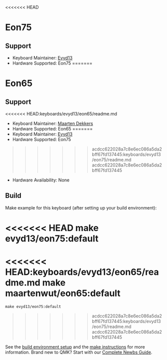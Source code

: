 <<<<<<< HEAD
# Eon75

## Support
* Keyboard Maintainer: [Evyd13](https://github.com/evyd13)
* Hardware Supported: Eon75
=======
# Eon65

## Support
<<<<<<< HEAD:keyboards/evyd13/eon65/readme.md
* Keyboard Maintainer: [Maarten Dekkers](https://github.com/maartenwut)
* Hardware Supported: Eon65
=======
* Keyboard Maintainer: [Evyd13](https://github.com/evyd13)
* Hardware Supported: Eon75
>>>>>>> acdcc622028a7c8e6ec086a5da2bff67fd137445:keyboards/evyd13/eon75/readme.md
>>>>>>> acdcc622028a7c8e6ec086a5da2bff67fd137445
* Hardware Availability: None

## Build
Make example for this keyboard (after setting up your build environment):

<<<<<<< HEAD
    make evyd13/eon75:default
=======
<<<<<<< HEAD:keyboards/evyd13/eon65/readme.md
    make maartenwut/eon65:default
=======
    make evyd13/eon75:default
>>>>>>> acdcc622028a7c8e6ec086a5da2bff67fd137445:keyboards/evyd13/eon75/readme.md
>>>>>>> acdcc622028a7c8e6ec086a5da2bff67fd137445

See the [build environment setup](https://docs.qmk.fm/#/getting_started_build_tools) and the [make instructions](https://docs.qmk.fm/#/getting_started_make_guide) for more information. Brand new to QMK? Start with our [Complete Newbs Guide](https://docs.qmk.fm/#/newbs).